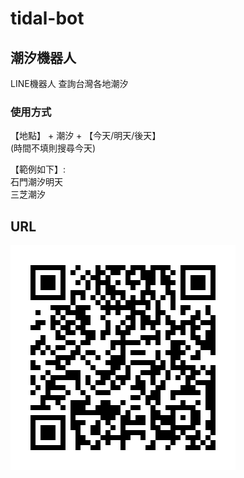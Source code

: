 # tidal-bot
  
  
## 潮汐機器人
LINE機器人 查詢台灣各地潮汐
  
### 使用方式
【地點】 + 潮汐 + 【今天/明天/後天】  
(時間不填則搜尋今天)  
  
【範例如下】:  
石門潮汐明天  
三芝潮汐  
  
  
## URL
  
![image](https://github.com/DinoHuang0310/tidal-bot/blob/main/tidal-bot.png)

